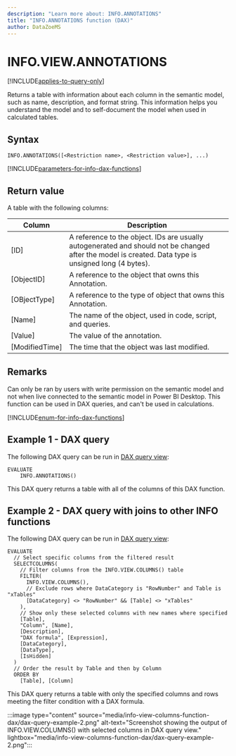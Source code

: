 ```yaml
---
description: "Learn more about: INFO.ANNOTATIONS"
title: "INFO.ANNOTATIONS function (DAX)"
author: DataZoeMS
---
```

# INFO.VIEW.ANNOTATIONS

[!INCLUDE[applies-to-query-only](includes/applies-to-query-only.md)]

Returns a table with information about each column in the semantic model, such as name, description, and format string. This information helps you understand the model and to self-document the model when used in calculated tables. 

## Syntax

```dax
INFO.ANNOTATIONS([<Restriction name>, <Restriction value>], ...)
```

[!INCLUDE[parameters-for-info-dax-functions](parameters-for-info-dax-functions.md)]

## Return value

A table with the following columns:

| Column | Description |
|---|---|
| [ID] | A reference to the object. IDs are usually autogenerated and should not be changed after the model is created. Data type is unsigned long (4 bytes). |
| [ObjectID] | A reference to the object that owns this Annotation. |
| [OBjectType] | A reference to the type of object that owns this Annotation. |
| [Name] | The name of the object, used in code, script, and queries. |
| [Value] | The value of the annotation. |
| [ModifiedTime] | The time that the object was last modified. |

## Remarks

Can only be ran by users with write permission on the semantic model and not when live connected to the semantic model in Power BI Desktop. This function can be used in DAX queries, and can't be used in calculations.

[!INCLUDE[enum-for-info-dax-functions](enum-for-info-dax-functions.md)]

## Example 1 - DAX query

The following DAX query can be run in [DAX query view](/power-bi/transform-model/dax-query-view):

```dax
EVALUATE
	INFO.ANNOTATIONS()
```

This DAX query returns a table with all of the columns of this DAX function.

## Example 2 - DAX query with joins to other INFO functions

The following DAX query can be run in [DAX query view](/power-bi/transform-model/dax-query-view): 

```dax
EVALUATE
  // Select specific columns from the filtered result
  SELECTCOLUMNS(
    // Filter columns from the INFO.VIEW.COLUMNS() table
    FILTER(
      INFO.VIEW.COLUMNS(),
      // Exclude rows where DataCategory is "RowNumber" and Table is "xTables"
      [DataCategory] <> "RowNumber" && [Table] <> "xTables"
    ),
    // Show only these selected columns with new names where specified
    [Table],
    "Column", [Name],
    [Description],
    "DAX formula", [Expression],
    [DataCategory],
    [DataType],
    [IsHidden]
  )
  // Order the result by Table and then by Column
  ORDER BY
    [Table], [Column]
```

This DAX query returns a table with only the specified columns and rows meeting the filter condition with a DAX formula.

:::image type="content" source="media/info-view-columns-function-dax/dax-query-example-2.png" alt-text="Screenshot showing the output of INFO.VIEW.COLUMNS() with selected columns in DAX query view." lightbox="media/info-view-columns-function-dax/dax-query-example-2.png":::
